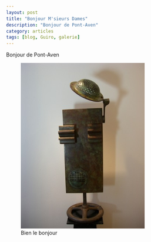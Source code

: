 ```yaml
---
layout: post
title: "Bonjour M'sieurs Dames"
description: "Bonjour de Pont-Aven"
category: articles
tags: [blog, Guiro, galerie]
---
```

Bonjour de Pont-Aven
<figure>
	<img src="/images/bonjour.jpg">
	<figcaption>Bien le bonjour</figcaption>
</figure>
